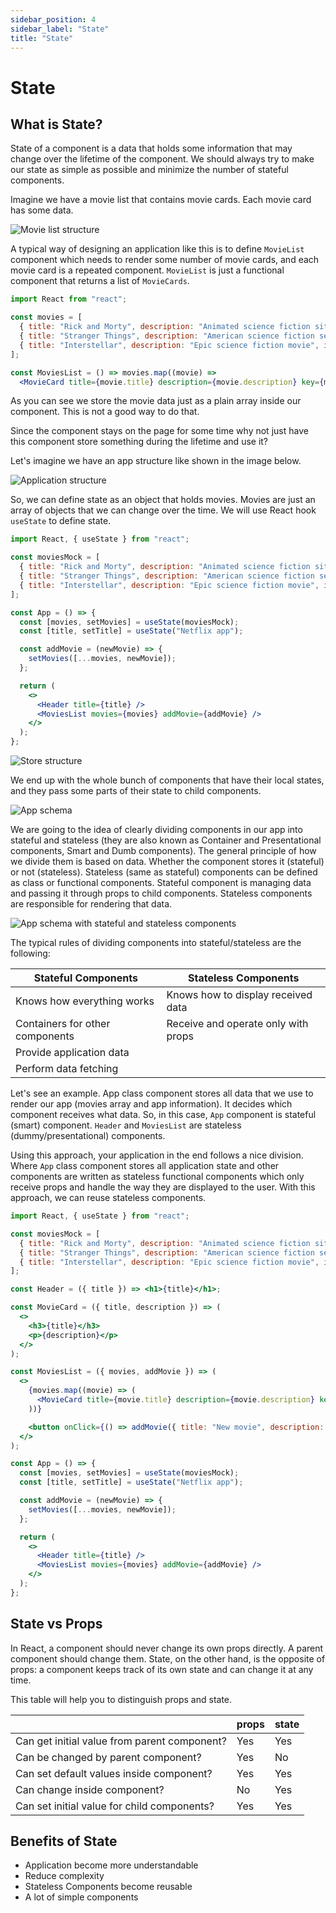 ```yaml
---
sidebar_position: 4
sidebar_label: "State"
title: "State"
---
```


# State

## What is State?

State of a component is a data that holds some information that may change over the lifetime of the component. We should always try to make our state as simple as possible and minimize the number of stateful components.

Imagine we have a movie list that contains movie cards. Each movie card has some data.

![Movie list structure](images/movie-list-structure.png)

A typical way of designing an application like this is to define `MovieList` component which needs to render some number of movie cards, and each movie card is a repeated component. `MovieList` is just a functional component that returns a list of `MovieCards`.

```jsx
import React from "react";

const movies = [
  { title: "Rick and Morty", description: "Animated science fiction sitcom", id: "uniqueId1" },
  { title: "Stranger Things", description: "American science fiction series", id: "uniqueId2" },
  { title: "Interstellar", description: "Epic science fiction movie", id: "uniqueId3" },
];

const MoviesList = () => movies.map((movie) => 
  <MovieCard title={movie.title} description={movie.description} key={movie.id} />);
```

As you can see we store the movie data just as a plain array inside our component. This is not a good way to do that.

Since the component stays on the page for some time why not just have this component store something during the lifetime and use it?

Let's imagine we have an app structure like shown in the image below.

![Application structure](images/application-structure.png)

So, we can define state as an object that holds movies. Movies are just an array of objects that we can change over the time.
We will use React hook `useState` to define state.

```jsx
import React, { useState } from "react";

const moviesMock = [
  { title: "Rick and Morty", description: "Animated science fiction sitcom", id: "uniqueId1" },
  { title: "Stranger Things", description: "American science fiction series", id: "uniqueId2" },
  { title: "Interstellar", description: "Epic science fiction movie", id: "uniqueId3" },
];

const App = () => {
  const [movies, setMovies] = useState(moviesMock);
  const [title, setTitle] = useState("Netflix app");

  const addMovie = (newMovie) => {
    setMovies([...movies, newMovie]);
  };

  return (
    <>
      <Header title={title} />
      <MoviesList movies={movies} addMovie={addMovie} />
    </>
  );
};
```

![Store structure](images/store-structure.png)

We end up with the whole bunch of components that have their local states, and they pass some parts of their state to child components.

![App schema](images/app-schema-with-props.png)

We are going to the idea of clearly dividing components in our app into stateful and stateless (they are also known as Container and Presentational components, Smart and Dumb components).
The general principle of how we divide them is based on data. Whether the component stores it (stateful) or not (stateless). Stateless (same as stateful) components can be defined as class or functional components. Stateful component is managing data and passing it through props to child components. Stateless components are responsible for rendering that data.

![App schema with stateful and stateless components](images/app-schema-stateful-stateless.png)

The typical rules of dividing components into stateful/stateless are the following:

| Stateful Components             | Stateless Components                |
| ------------------------------- | ----------------------------------- |
| Knows how everything works      | Knows how to display received data  |
| Containers for other components | Receive and operate only with props |
| Provide application data        |                                     |
| Perform data fetching           |                                     |

Let's see an example. App class component stores all data that we use to render our app (movies array and app information). It decides which component receives what data. So, in this case, `App` component is stateful (smart) component. `Header` and `MoviesList` are stateless (dummy/presentational) components.

Using this approach, your application in the end follows a nice division. Where `App` class component stores all application state and other components are written as stateless functional components which only receive props and handle the way they are displayed to the user. With this approach, we can reuse stateless components.

```jsx
import React, { useState } from "react";

const moviesMock = [
  { title: "Rick and Morty", description: "Animated science fiction sitcom", id: "uniqueId1" },
  { title: "Stranger Things", description: "American science fiction series", id: "uniqueId2" },
  { title: "Interstellar", description: "Epic science fiction movie", id: "uniqueId3" },
];

const Header = ({ title }) => <h1>{title}</h1>;

const MovieCard = ({ title, description }) => (
  <>
    <h3>{title}</h3>
    <p>{description}</p>
  </>
);

const MoviesList = ({ movies, addMovie }) => (
  <>
    {movies.map((movie) => (
      <MovieCard title={movie.title} description={movie.description} key={movie.id} />
    ))}

    <button onClick={() => addMovie({ title: "New movie", description: "New description" })}>Add movie</button>
  </>
);

const App = () => {
  const [movies, setMovies] = useState(moviesMock);
  const [title, setTitle] = useState("Netflix app");

  const addMovie = (newMovie) => {
    setMovies([...movies, newMovie]);
  };

  return (
    <>
      <Header title={title} />
      <MoviesList movies={movies} addMovie={addMovie} />
    </>
  );
};
```

## State vs Props

In React, a component should never change its own props directly. A parent component should change them. State, on the other hand, is the opposite of props: a component keeps track of its own state and can change it at any time.

This table will help you to distinguish props and state.

|                                              | props | state |
| -------------------------------------------- | ----- | ----- |
| Can get initial value from parent component? | Yes   | Yes   |
| Can be changed by parent component?          | Yes   | No    |
| Can set default values inside component?     | Yes   | Yes   |
| Can change inside component?                 | No    | Yes   |
| Can set initial value for child components?  | Yes   | Yes   |

## Benefits of State

- Application become more understandable
- Reduce complexity
- Stateless Components become reusable
- A lot of simple components
